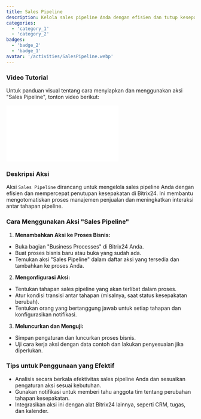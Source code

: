 ```yaml
---
title: Sales Pipeline
description: Kelola sales pipeline Anda dengan efisien dan tutup kesepakatan lebih cepat.
categories:
  - 'category_1'
  - 'category_2'
badges:
  - 'badge_2'
  - 'badge_1'
avatar: '/activities/SalesPipeline.webp'
---
```

### Video Tutorial

Untuk panduan visual tentang cara menyiapkan dan menggunakan aksi "Sales Pipeline", tonton video berikut:

<iframe
  class="aspect-video w-full mb-2 "
  src="//www.youtube.com/embed/OyzJd8BcTfY?feature=oembed&rel=0"
  frameborder="0"
  allow="accelerometer; autoplay; encrypted-media; gyroscope"
  allowfullscreen>
</iframe>

### Deskripsi Aksi

Aksi `Sales Pipeline` dirancang untuk mengelola sales pipeline Anda dengan efisien dan mempercepat penutupan kesepakatan di Bitrix24. Ini membantu mengotomatiskan proses manajemen penjualan dan meningkatkan interaksi antar tahapan pipeline.

### Cara Menggunakan Aksi "Sales Pipeline"

1. **Menambahkan Aksi ke Proses Bisnis:**
  - Buka bagian "Business Processes" di Bitrix24 Anda.
  - Buat proses bisnis baru atau buka yang sudah ada.
  - Temukan aksi "Sales Pipeline" dalam daftar aksi yang tersedia dan tambahkan ke proses Anda.

2. **Mengonfigurasi Aksi:**
  - Tentukan tahapan sales pipeline yang akan terlibat dalam proses.
  - Atur kondisi transisi antar tahapan (misalnya, saat status kesepakatan berubah).
  - Tentukan orang yang bertanggung jawab untuk setiap tahapan dan konfigurasikan notifikasi.

3. **Meluncurkan dan Menguji:**
  - Simpan pengaturan dan luncurkan proses bisnis.
  - Uji cara kerja aksi dengan data contoh dan lakukan penyesuaian jika diperlukan.

### Tips untuk Penggunaan yang Efektif

- Analisis secara berkala efektivitas sales pipeline Anda dan sesuaikan pengaturan aksi sesuai kebutuhan.
- Gunakan notifikasi untuk memberi tahu anggota tim tentang perubahan tahapan kesepakatan.
- Integrasikan aksi ini dengan alat Bitrix24 lainnya, seperti CRM, tugas, dan kalender.